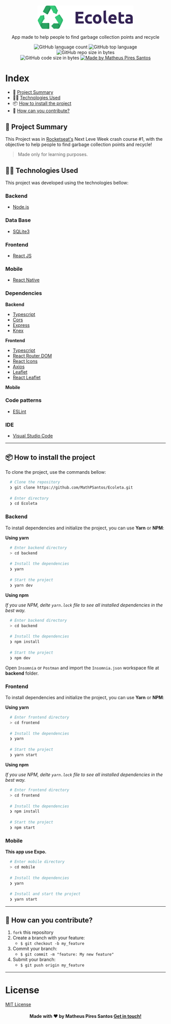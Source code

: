 <p align="center">
  <img width='300px' src="frontend/src/assets/logo.svg" />
  </p>
  
  <p align="center">
  App made to help people to find garbage collection points and recycle
  </p>

</p>

<p align="center">
  <img alt="GitHub language count" src="https://img.shields.io/github/languages/count/MathPSantos/Ecoleta?color=green">

  <img alt="GitHub top language" src="https://img.shields.io/github/languages/top/MathPSantos/Ecoleta?logo=typescript">

  <img alt="GitHub repo size in bytes" src="https://img.shields.io/github/repo-size/MathPSantos/Ecoleta?color=greeb">

  <br>

  <img alt="GitHub code size in bytes" src="https://img.shields.io/github/last-commit/MathPSantos/Ecoleta?color=green">

  <a href="https://www.linkedin.com/in/mathpsantos/">
    <img alt="Made by Matheus Pires Santos" src="https://img.shields.io/badge/made%20by-MathPSantos-%2304D361?color=lightgrey">
  </a>
</p>

 
# Index

- :rocket: [Project Summary](#rocket-project-summary)
- 👨‍💻️ [Technologies Used](#%EF%B8%8F-technologies-used)
- 📦️ [How to install the project](#%EF%B8%8F-how-to-install-the-project)
- 🤔️ [How can you contribute?](#%EF%B8%8F-how-can-you-contribute)
 
## :rocket: Project Summary

This Project was in [Rocketseat's](https://rocketseat.com.br/) Next Leve Week crash course #1, with the objective to help people to find garbage collection points and recycle!

> Made only for learning purposes.
 
## 👨‍💻️ Technologies Used

This project was developed using the technologies bellow:

### Backend

  - [Node.js](https://nodejs.org/)
  
### Data Base

  - [SQLite3](https://www.sqlite.org/index.html)
  
### Frontend

  - [React JS](https://reactjs.org/)
  
### Mobile

  - [React Native](https://reactnative.dev/)
  
### Dependencies

  **Backend**
  - [Typescript](https://www.typescriptlang.org/)
  - [Cors](https://developer.mozilla.org/pt-BR/docs/Web/HTTP/Controle_Acesso_CORS)
  - [Express](https://expressjs.com/)
  - [Knex](http://knexjs.org/)

  **Frontend**
  - [Typescript](https://www.typescriptlang.org/)
  - [React Router DOM](https://reacttraining.com/react-router/)
  - [React Icons](https://react-icons.github.io/react-icons/)
  - [Axios](https://github.com/axios/axios)
  - [Leaflet](https://leafletjs.com/)
  - [React Leaflet](https://react-leaflet.js.org/)

  **Mobile**
  
### Code patterns

  - [ESLint](https://eslint.org/)

### IDE

  - [Visual Studio Code](https://code.visualstudio.com/)

---
 
## 📦️ How to install the project

To clone the project, use the commands bellow:

```bash
  # Clone the repository
  ❯ git clone https://github.com/MathPSantos/Ecoleta.git

  # Enter directory
  ❯ cd Ecoleta
```

### Backend

To install dependencies and initialize the project, you can use **Yarn** or **NPM**:

**Using yarn**

```bash
  # Enter backend directory
  > cd backend

  # Install the dependencies
  ❯ yarn 

  # Start the project
  ❯ yarn dev
```

**Using npm**

*If you use NPM, delte `yarn.lock` file to see all installed dependencies in the best way.*

```bash
  # Enter backend directory
  > cd backend
  
  # Install the dependencies
  ❯ npm install

  # Start the project
  ❯ npm dev
```
Open ```Insomnia``` or ```Postman``` and import the ```Insomnia.json``` workspace file at **backend** folder.

### Frontend

To install dependencies and initialize the project, you can use **Yarn** or **NPM**:

**Using yarn**

```bash
  # Enter frontend directory
  > cd frontend

  # Install the dependencies
  ❯ yarn

  # Start the project
  ❯ yarn start
```

**Using npm**

*If you use NPM, delte `yarn.lock` file to see all installed dependencies in the best way.*

```bash
  # Enter frontend directory
  > cd frontend
  
  # Install the dependencies
  ❯ npm install

  # Start the project
  ❯ npm start
```

### Mobile

**This app use Expo.**

```bash
  # Enter mobile directory
  > cd mobile

  # Install the dependencies
  ❯ yarn
  
  # Install and start the project
  ❯ yarn start
```

---
 
## 🤔️ How can you contribute?

1. `fork` this repository
2. Create a branch with your feature:
   - `$ git checkout -b my_feature`
3. Commit your branch:
   - `$ git commit -m "feature: My new feature"`
4. Submit your branch:
   - `$ git push origin my_feature`

---

# License
[MIT License](/LICENSE)

<h4 align="center">
  Made with ❤️ by Matheus Pires Santos <a href="mailto:matheus.psantos2016@gmail.com">Get in touch!</a>
</h4>
  
